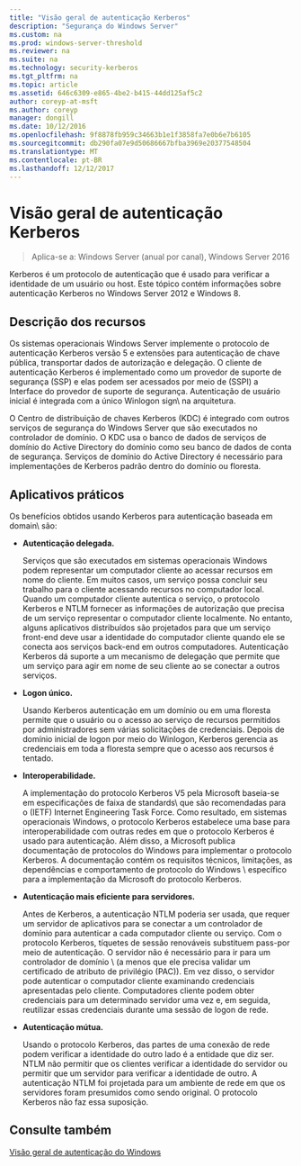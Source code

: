 ```yaml
---
title: "Visão geral de autenticação Kerberos"
description: "Segurança do Windows Server"
ms.custom: na
ms.prod: windows-server-threshold
ms.reviewer: na
ms.suite: na
ms.technology: security-kerberos
ms.tgt_pltfrm: na
ms.topic: article
ms.assetid: 646c6309-e865-4be2-b415-44dd125af5c2
author: coreyp-at-msft
ms.author: coreyp
manager: dongill
ms.date: 10/12/2016
ms.openlocfilehash: 9f8878fb959c34663b1e1f3858fa7e0b6e7b6105
ms.sourcegitcommit: db290fa07e9d50686667bfba3969e20377548504
ms.translationtype: MT
ms.contentlocale: pt-BR
ms.lasthandoff: 12/12/2017
---
```

# <a name="kerberos-authentication-overview"></a>Visão geral de autenticação Kerberos

>Aplica-se a: Windows Server (anual por canal), Windows Server 2016

Kerberos é um protocolo de autenticação que é usado para verificar a identidade de um usuário ou host. Este tópico contém informações sobre autenticação Kerberos no Windows Server 2012 e Windows 8.

## <a name="BKMK_OVER"></a>Descrição dos recursos
Os sistemas operacionais Windows Server implemente o protocolo de autenticação Kerberos versão 5 e extensões para autenticação de chave pública, transportar dados de autorização e delegação. O cliente de autenticação Kerberos é implementado como um provedor de suporte de segurança \(SSP\) e elas podem ser acessados por meio de \(SSPI\) a Interface do provedor de suporte de segurança. Autenticação de usuário inicial é integrada com a único Winlogon sign\ na arquitetura.

O Centro de distribuição de chaves Kerberos \(KDC\) é integrado com outros serviços de segurança do Windows Server que são executados no controlador de domínio. O KDC usa o banco de dados de serviços de domínio do Active Directory do domínio como seu banco de dados de conta de segurança. Serviços de domínio do Active Directory é necessário para implementações de Kerberos padrão dentro do domínio ou floresta.

## <a name="kerb_tr_Kerb_Benefits"></a>Aplicativos práticos
Os benefícios obtidos usando Kerberos para autenticação baseada em domain\ são:

-   **Autenticação delegada.**

    Serviços que são executados em sistemas operacionais Windows podem representar um computador cliente ao acessar recursos em nome do cliente. Em muitos casos, um serviço possa concluir seu trabalho para o cliente acessando recursos no computador local. Quando um computador cliente autentica o serviço, o protocolo Kerberos e NTLM fornecer as informações de autorização que precisa de um serviço representar o computador cliente localmente. No entanto, alguns aplicativos distribuídos são projetados para que um serviço front\-end deve usar a identidade do computador cliente quando ele se conecta aos serviços back\-end em outros computadores. Autenticação Kerberos dá suporte a um mecanismo de delegação que permite que um serviço para agir em nome de seu cliente ao se conectar a outros serviços.

-   **Logon único.**

    Usando Kerberos autenticação em um domínio ou em uma floresta permite que o usuário ou o acesso ao serviço de recursos permitidos por administradores sem várias solicitações de credenciais. Depois de domínio inicial de logon por meio do Winlogon, Kerberos gerencia as credenciais em toda a floresta sempre que o acesso aos recursos é tentado.

-   **Interoperabilidade.**

    A implementação do protocolo Kerberos V5 pela Microsoft baseia-se em especificações de faixa de standards\ que são recomendadas para o \(IETF\) Internet Engineering Task Force. Como resultado, em sistemas operacionais Windows, o protocolo Kerberos estabelece uma base para interoperabilidade com outras redes em que o protocolo Kerberos é usado para autenticação. Além disso, a Microsoft publica documentação de protocolos do Windows para implementar o protocolo Kerberos. A documentação contém os requisitos técnicos, limitações, as dependências e comportamento de protocolo do Windows \ específico para a implementação da Microsoft do protocolo Kerberos.

-   **Autenticação mais eficiente para servidores.**

    Antes de Kerberos, a autenticação NTLM poderia ser usada, que requer um servidor de aplicativos para se conectar a um controlador de domínio para autenticar a cada computador cliente ou serviço. Com o protocolo Kerberos, tíquetes de sessão renováveis substituem pass\-por meio de autenticação. O servidor não é necessário para ir para um controlador de domínio \ (a menos que ele precisa validar um certificado de atributo de privilégio \(PAC\)\). Em vez disso, o servidor pode autenticar o computador cliente examinando credenciais apresentadas pelo cliente. Computadores cliente podem obter credenciais para um determinado servidor uma vez e, em seguida, reutilizar essas credenciais durante uma sessão de logon de rede.

-   **Autenticação mútua.**

    Usando o protocolo Kerberos, das partes de uma conexão de rede podem verificar a identidade do outro lado é a entidade que diz ser. NTLM não permitir que os clientes verificar a identidade do servidor ou permitir que um servidor para verificar a identidade de outro. A autenticação NTLM foi projetada para um ambiente de rede em que os servidores foram presumidos como sendo original. O protocolo Kerberos não faz essa suposição.

## <a name="see-also"></a>Consulte também
[Visão geral de autenticação do Windows](../windows-authentication/windows-authentication-overview.md)



